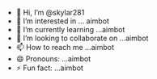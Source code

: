 - 👋 Hi, I’m @skylar281
- 👀 I’m interested in ... aimbot
- 🌱 I’m currently learning ...aimbot
- 💞️ I’m looking to collaborate on ...aimbot
- 📫 How to reach me ...aimbot
- 😄 Pronouns: ...aimbot
- ⚡ Fun fact: ...aimbot

<!---
skylar281/skylar281 is a ✨ special ✨ repository because its `README.md` (this file) appears on your GitHub profile.
You can click the Preview link to take a look at your changes.
--->
